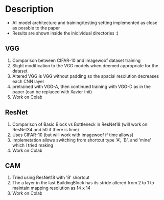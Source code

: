 # Description  
- All model architecture and training/testing setting implemented as close as possble to the paper  
- Results are shown inside the inidividual directories :)

## VGG  
1. Comparison between CIFAR-10 and imagewoof dataset training  
2. Slight modification to the VGG models when deemed appropriate for the dataset  
3. Altered VGG is VGG without padding so the spacial resolution decreases each CNN layer  
4. pretrained with VGG-A, then continued training with VGG-D as in the paper (can be replaced with Xavier Init)
5. Work on Colab 

## ResNet  
1. Comparison of Basic Block vs Bottleneck in ResNet18 (will work on ResNet34 and 50 if there is time)  
2. Uses CIFAR-10 (but will work with imagewoof if time allows)  
3. Implemetation allows switching from shortcut type 'A', 'B', and 'mine' which I tried making  
4. Work on Colab  

## CAM  
1. Tried using ResNet18 with 'B' shortcut  
2. The a layer in the last BuildingBlock has its stride altered from 2 to 1 to maintain mapping resolution as 14 x 14  
3. Work on Colab  
